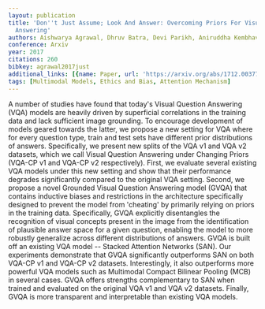 ```yaml
---
layout: publication
title: 'Don''t Just Assume; Look And Answer: Overcoming Priors For Visual Question
  Answering'
authors: Aishwarya Agrawal, Dhruv Batra, Devi Parikh, Aniruddha Kembhavi
conference: Arxiv
year: 2017
citations: 260
bibkey: agrawal2017just
additional_links: [{name: Paper, url: 'https://arxiv.org/abs/1712.00377'}]
tags: [Multimodal Models, Ethics and Bias, Attention Mechanism]
---
```

A number of studies have found that today's Visual Question Answering (VQA)
models are heavily driven by superficial correlations in the training data and
lack sufficient image grounding. To encourage development of models geared
towards the latter, we propose a new setting for VQA where for every question
type, train and test sets have different prior distributions of answers.
Specifically, we present new splits of the VQA v1 and VQA v2 datasets, which we
call Visual Question Answering under Changing Priors (VQA-CP v1 and VQA-CP v2
respectively). First, we evaluate several existing VQA models under this new
setting and show that their performance degrades significantly compared to the
original VQA setting. Second, we propose a novel Grounded Visual Question
Answering model (GVQA) that contains inductive biases and restrictions in the
architecture specifically designed to prevent the model from 'cheating' by
primarily relying on priors in the training data. Specifically, GVQA explicitly
disentangles the recognition of visual concepts present in the image from the
identification of plausible answer space for a given question, enabling the
model to more robustly generalize across different distributions of answers.
GVQA is built off an existing VQA model -- Stacked Attention Networks (SAN).
Our experiments demonstrate that GVQA significantly outperforms SAN on both
VQA-CP v1 and VQA-CP v2 datasets. Interestingly, it also outperforms more
powerful VQA models such as Multimodal Compact Bilinear Pooling (MCB) in
several cases. GVQA offers strengths complementary to SAN when trained and
evaluated on the original VQA v1 and VQA v2 datasets. Finally, GVQA is more
transparent and interpretable than existing VQA models.